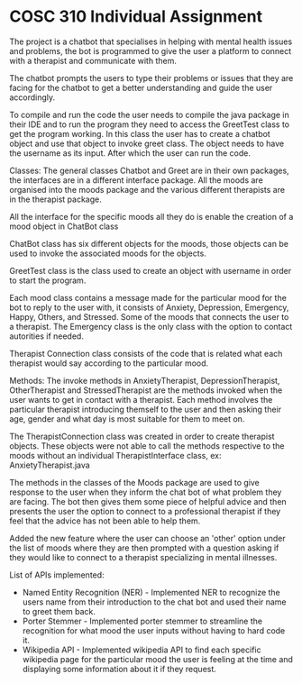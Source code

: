 # COSC 310 Individual Assignment

The project is a chatbot that specialises in helping with mental health issues and problems, the bot is programmed to give the user a platform to connect with a therapist and communicate with them.

The chatbot prompts the users to type their problems or issues that they are facing for the chatbot to get a better understanding and guide the user accordingly.

To compile and run the code the user needs to compile the java package in their IDE and to run the program they need to access the GreetTest class to get the program working. In this class the user has to create a chatbot object and use that object to invoke greet class. The object needs to have the username as its input. After which the user can run the code.

Classes: 
The general classes Chatbot and Greet are in their own packages, the interfaces are in a different interface package. All the moods are organised into the moods package and the various different therapists are in the therapist package.


All the interface for the specific moods all they do is enable the creation of a mood object in ChatBot class 

ChatBot class has six different objects for the moods, those objects can be used to invoke the associated moods for the objects.

GreetTest class is the class used to create an object with username in order to start the program.

Each mood class contains a message made for the particular mood for the bot to reply to the user with, it consists of Anxiety, Depression, Emergency, Happy, Others, and Stressed. Some of the moods that connects the user to a therapist. The Emergency class is the only class with the option to contact autorities if needed.

Therapist Connection class consists of the code that is related what each therapist would say according to the particular mood.

Methods:
The invoke methods in AnxietyTherapist, DepressionTherapist, OtherTherapist and StressedTherapist are the methods invoked when the user wants to get in contact with a therapist. Each method involves the particular therapist introducing themself to the user and then asking their age, gender and what day is most suitable for them to meet on.

The TherapistConnection class was created in order to create therapist objects. These objects were not able to call the methods respective to the moods without an individual TherapistInterface class, ex: AnxietyTherapist.java

The methods in the classes of the Moods package are used to give response to the user when they inform the chat bot of what problem they are facing. The bot then gives them some piece of helpful advice and then presents the user the option to connect to a professional therapist if they feel that the advice has not been able to help them. 

Added the new feature where the user can choose an 'other' option under the list of moods where they are then prompted with a question asking if they would like to connect to a therapist specializing in mental illnesses. 

List of APIs implemented:
  * Named Entity Recognition (NER) - Implemented NER to recognize the users name from their introduction to the chat bot and used their name to greet them back.
  * Porter Stemmer - Implemented porter stemmer to streamline the recognition for what mood the user inputs without having to hard code it.
  * Wikipedia API - Implemented wikipedia API to find each specific wikipedia page for the particular mood the user is feeling at the time and displaying some 
  information about it if they request.
  
